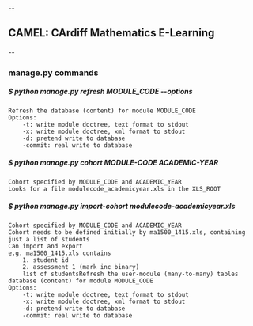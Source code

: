 --
## CAMEL: CArdiff Mathematics E-Learning
--

### manage.py commands

##### $ python manage.py refresh MODULE_CODE --options
	Refresh the database (content) for module MODULE_CODE
	Options:
		-t:	write module doctree, text format to stdout
		-x: write module doctree, xml format to stdout
		-d: pretend write to database
		-commit: real write to database
		
##### $ python manage.py cohort MODULE-CODE ACADEMIC-YEAR 
	Cohort specified by MODULE_CODE and ACADEMIC_YEAR
	Looks for a file modulecode_academicyear.xls in the XLS_ROOT
	
##### $ python manage.py import-cohort modulecode-academicyear.xls
	Cohort specified by MODULE_CODE and ACADEMIC_YEAR
	Cohort needs to be defined initially by ma1500_1415.xls, containing just a list of students
	Can import and export
	e.g. ma1500_1415.xls contains 
		1. student id
		2. assessment 1 (mark inc binary)
		list of studentsRefresh the user-module (many-to-many) tables database (content) for module MODULE_CODE
	Options:
		-t:	write module doctree, text format to stdout
		-x: write module doctree, xml format to stdout
		-d: pretend write to database
		-commit: real write to database
		
